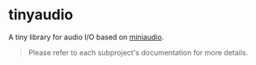 # tinyaudio

A tiny library for audio I/O based on [miniaudio](https://github.com/mackron/miniaudio).

> Please refer to each subproject's documentation for more details.
